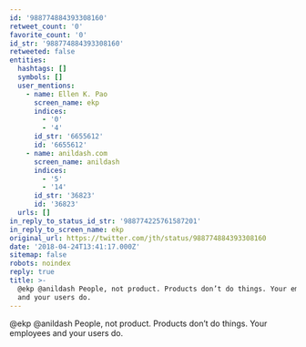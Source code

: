 ```yaml
---
id: '988774884393308160'
retweet_count: '0'
favorite_count: '0'
id_str: '988774884393308160'
retweeted: false
entities:
  hashtags: []
  symbols: []
  user_mentions:
    - name: Ellen K. Pao
      screen_name: ekp
      indices:
        - '0'
        - '4'
      id_str: '6655612'
      id: '6655612'
    - name: anildash.com
      screen_name: anildash
      indices:
        - '5'
        - '14'
      id_str: '36823'
      id: '36823'
  urls: []
in_reply_to_status_id_str: '988774225761587201'
in_reply_to_screen_name: ekp
original_url: https://twitter.com/jth/status/988774884393308160
date: '2018-04-24T13:41:17.000Z'
sitemap: false
robots: noindex
reply: true
title: >-
  @ekp @anildash People, not product. Products don’t do things. Your employees
  and your users do.
---
```


@ekp @anildash People, not product. Products don’t do things. Your employees and your users do.